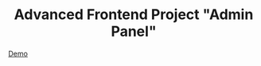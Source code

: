 <h1 align="center">Advanced Frontend Project "Admin Panel"</h1>

<a href="https://advanced-project-maxlis.netlify.app/" target="_blank">Demo</a> 
